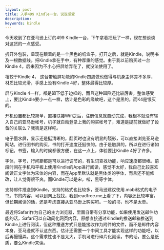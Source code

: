 ```yaml
---
layout: post
title: 入手499 Kindle一台，说说感受
description:
keywords: kindle
---
```

今天收到了在亚马逊上订的499 Kindle一台，下午拿着把玩了一样，现在想谈谈对这货的一点感受。

拆开外包装，呈现在眼着的是一个黑色的纸盒子，打开之后，就是Kindle，说明书及一根数据线。把Kindle拿在手中，有种厚重的感觉。由于我以前购买过一台Kindle 4，后来因为不小心把屏给弄花了，就没法使用了。

相较于Kindle 4， 这台带触屏功能的Kindle四周做也做得与机身主体差不多厚，材质比较光滑，手感上没有Kindle 4好，整体最得比较厚。

屏与Kindle 4一样，都是凹下低于边框的，而且这种凹陷还比较厉害。整体感受上，要比Kindle要小一点一样，估计是色彩的缘故吧，这个是黑的，而K4是银灰的。

开机设置都比较简单，直接联接Wifi之后，注册信息就自动完成，我根本就没有输入自己的亚马逊帐号，机子就自动登录上我的购买帐号了，难道是提前就做好了设备的关联么？我猜是这样吧。

电子墨水屏，显示还是挺清晰的，翻页时也没有明显的殘影，可以直接浏览亚马逊网站，进行图书的购买，书的打开速度还挺快的。由于是触屏的，所以在进行诸如标记，书签，输入的时候都很方便，在这一点上，体验要比Kindle 4好了许多。

字体，字号，行间距都是可以进行调节的，有生词查找功能，响应速度都很棒。前段时间在手机和平板上使用Kindle的App进行阅读，感觉不太好，我自己比较喜欢阅读正文字体为宋体的内容，而在App里默认就是黑体类的字体，而且还不能修改，让人觉得很不爽。而Kindle可以是宋，楷，黑等字体。

支持邮件推送到Kindle，支持的格式也比较多，亚马逊建议使用.mobi格式的电子书。书的内容，可以到网上找找，我到readfree.me上看了下，内容还比较丰富。但长期阅读的话，还是考虑直接从亚马逊上购买吧。一般的书，也不是太贵。

最近将Safari作为自己的主力浏览器，里面自带有分享功能，如果使用发送邮件功能的话，Safari可以自动简化网页内容，原想直接通过Kindle的推送邮箱推送到Kindle上进行阅读，但这种推送方式只是能接收作为附件的文件，而不是邮件内容本身，亚马逊就不认这东西。估计还需要一个中间工具才能实现这样的功能吧，以后再慢慢弄。这个需求性也不是太大，手机可进行碎片化阅读，书的话，要么是纸质，要么Kindle来读。